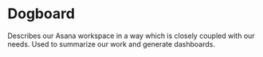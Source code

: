 # Dogboard

Describes our Asana workspace in a way which is closely coupled with our needs.  Used to summarize our work and generate dashboards.